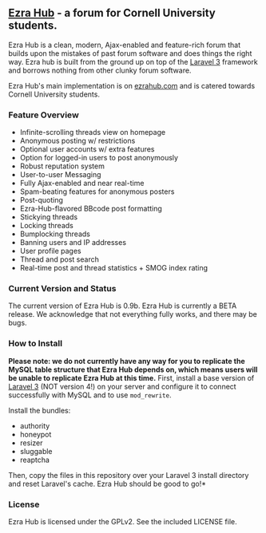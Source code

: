 ## [Ezra Hub](http://ezrahub.com) - a forum for Cornell University students.

Ezra Hub is a clean, modern, Ajax-enabled and feature-rich forum that builds upon the mistakes of past forum software and does things the right way. Ezra hub is built from the ground up on top of the [Laravel 3](http://laravel.com) framework and borrows nothing from other clunky forum software.

Ezra Hub's main implementation is on [ezrahub.com](http://ezrahub.com) and is catered towards Cornell University students.

### Feature Overview

- Infinite-scrolling threads view on homepage
- Anonymous posting w/ restrictions
- Optional user accounts w/ extra features
- Option for logged-in users to post anonymously
- Robust reputation system
- User-to-user Messaging
- Fully Ajax-enabled and near real-time
- Spam-beating features for anonymous posters
- Post-quoting
- Ezra-Hub-flavored BBcode post formatting
- Stickying threads
- Locking threads
- Bumplocking threads
- Banning users and IP addresses
- User profile pages
- Thread and post search
- Real-time post and thread statistics + SMOG index rating

### Current Version and Status
The current version of Ezra Hub is 0.9b. Ezra Hub is currently a BETA release. We acknowledge that not everything fully works, and there may be bugs.

### How to Install
**Please note: we do not currently have any way for you to replicate the MySQL table structure that Ezra Hub depends on, which means users will be unable to replicate Ezra Hub at this time.** First, install a base version of [Laravel 3](http://laravel.com) (NOT version 4!) on your server and configure it to connect successfully with MySQL and to use `mod_rewrite`.

Install the bundles:
- authority
- honeypot
- resizer
- sluggable
- reaptcha

Then, copy the files in this repository over your Laravel 3 install directory and reset Laravel's cache. Ezra Hub should be good to go!*


### License

Ezra Hub is licensed under the GPLv2. See the included LICENSE file.
